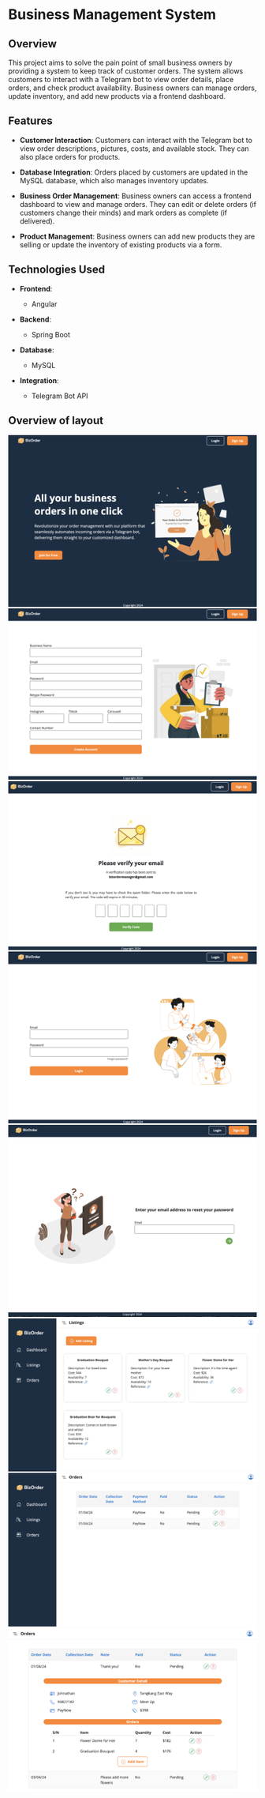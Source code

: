 # Business Management System

## Overview

This project aims to solve the pain point of small business owners by providing a system to keep track of customer orders. The system allows customers to interact with a Telegram bot to view order details, place orders, and check product availability. Business owners can manage orders, update inventory, and add new products via a frontend dashboard.

## Features

- **Customer Interaction**: Customers can interact with the Telegram bot to view order descriptions, pictures, costs, and available stock. They can also place orders for products.
  
- **Database Integration**: Orders placed by customers are updated in the MySQL database, which also manages inventory updates.
  
- **Business Order Management**: Business owners can access a frontend dashboard to view and manage orders. They can edit or delete orders (if customers change their minds) and mark orders as complete (if delivered).
  
- **Product Management**: Business owners can add new products they are selling or update the inventory of existing products via a form.

## Technologies Used

- **Frontend**:
  - Angular
  
- **Backend**:
  - Spring Boot
  
- **Database**:
  - MySQL
  
- **Integration**:
  - Telegram Bot API

## Overview of layout
![Homepage](./images/home.png)
![Sign Up Page](./images/sign-up.png)
![Verification Page](./images/verification.png)
![Login Page](./images/login-page.png)
![Forgot Password Page](./images/forgot-password.png)
![Listings Page](./images/listings.png)
![Orders Page](./images/orders.png)
![Orders Detail](./images/order-detail.png)
